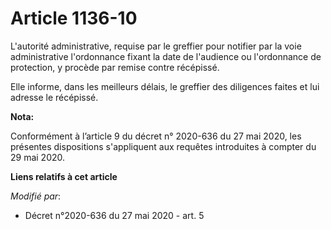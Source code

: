 # Article 1136-10

L'autorité administrative, requise par le greffier pour notifier par la voie administrative l'ordonnance fixant la date de
l'audience ou l'ordonnance de protection, y procède par remise contre récépissé.

Elle informe, dans les meilleurs délais, le greffier des diligences faites et lui adresse le récépissé.

**Nota:**

Conformément à l’article 9 du décret n° 2020-636 du 27 mai 2020, les présentes dispositions s'appliquent aux requêtes
introduites à compter du 29 mai 2020.

**Liens relatifs à cet article**

_Modifié par_:

  - Décret n°2020-636 du 27 mai 2020 - art. 5
